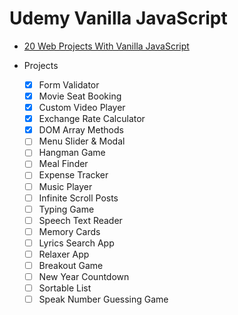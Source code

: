 # Udemy Vanilla JavaScript

- [20 Web Projects With Vanilla JavaScript](https://www.udemy.com/course/web-projects-with-vanilla-javascript/)

- Projects

  - [x] Form Validator
  - [x] Movie Seat Booking
  - [x] Custom Video Player
  - [x] Exchange Rate Calculator
  - [x] DOM Array Methods
  - [ ] Menu Slider & Modal
  - [ ] Hangman Game
  - [ ] Meal Finder
  - [ ] Expense Tracker
  - [ ] Music Player
  - [ ] Infinite Scroll Posts
  - [ ] Typing Game
  - [ ] Speech Text Reader
  - [ ] Memory Cards
  - [ ] Lyrics Search App
  - [ ] Relaxer App
  - [ ] Breakout Game
  - [ ] New Year Countdown
  - [ ] Sortable List
  - [ ] Speak Number Guessing Game
